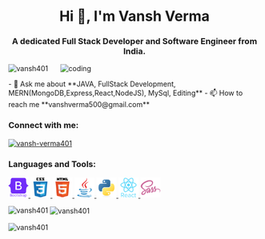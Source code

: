 <h1 align="center">Hi 👋, I'm Vansh Verma</h1> <h3 align="center">A dedicated Full Stack Developer and Software Engineer from India.</h3> <img align="right" alt="coding" width="400" src="https://camo.githubusercontent.com/cae12fddd9d6982901d82580bdf321d81fb299141098ca1c2d4891870827bf17/68747470733a2f2f6d69726f2e6d656469756d2e636f6d2f6d61782f313336302f302a37513379765349765f7430696f4a2d5a2e676966"> <p align="left"> <img src="https://komarev.com/ghpvc/?username=vansh401&label=Profile%20views&color=0e75b6&style=flat" alt="vansh401" /> </p> <!-- - 🌱 I’m currently learning **Web development** */ --> - 💬 Ask me about **JAVA, FullStack Development, MERN(MongoDB,Express,React,NodeJS), MySql, Editing** - 📫 How to reach me **vanshverma500@gmail.com** <h3 align="left">Connect with me:</h3> <p align="left"> <a href="https://linkedin.com/in/vansh-verma401" target="blank"><img align="center" src="https://raw.githubusercontent.com/rahuldkjain/github-profile-readme-generator/master/src/images/icons/Social/linked-in-alt.svg" alt="vansh-verma401" height="30" width="40" /></a> </p> <h3 align="left">Languages and Tools:</h3> <p align="left"> <a href="https://getbootstrap.com" target="_blank" rel="noreferrer"> <img src="https://raw.githubusercontent.com/devicons/devicon/master/icons/bootstrap/bootstrap-plain-wordmark.svg" alt="bootstrap" width="40" height="40"/> </a> <a href="https://www.w3schools.com/css/" target="_blank" rel="noreferrer"> <img src="https://raw.githubusercontent.com/devicons/devicon/master/icons/css3/css3-original-wordmark.svg" alt="css3" width="40" height="40"/> </a> <a href="https://www.w3.org/html/" target="_blank" rel="noreferrer"> <img src="https://raw.githubusercontent.com/devicons/devicon/master/icons/html5/html5-original-wordmark.svg" alt="html5" width="40" height="40"/> </a> <a href="https://www.java.com" target="_blank" rel="noreferrer"> <img src="https://raw.githubusercontent.com/devicons/devicon/master/icons/java/java-original.svg" alt="java" width="40" height="40"/> </a> <a href="https://www.python.org" target="_blank" rel="noreferrer"> <img src="https://raw.githubusercontent.com/devicons/devicon/master/icons/python/python-original.svg" alt="python" width="40" height="40"/> </a> <a href="https://reactjs.org/" target="_blank" rel="noreferrer"> <img src="https://raw.githubusercontent.com/devicons/devicon/master/icons/react/react-original-wordmark.svg" alt="react" width="40" height="40"/> </a> <a href="https://sass-lang.com" target="_blank" rel="noreferrer"> <img src="https://raw.githubusercontent.com/devicons/devicon/master/icons/sass/sass-original.svg" alt="sass" width="40" height="40"/> </a> </p> <p><img align="left" src="https://github-readme-stats.vercel.app/api/top-langs?username=vansh401&show_icons=true&locale=en&layout=compact" alt="vansh401" /></p> <p>&nbsp;<img align="center" src="https://github-readme-stats.vercel.app/api?username=vansh401&show_icons=true&locale=en" alt="vansh401" /></p> <p><img align="center" src="https://github-readme-streak-stats.herokuapp.com/?user=vansh401&" alt="vansh401" /></p>
